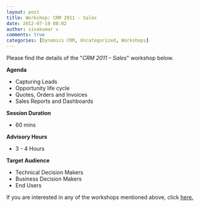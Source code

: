 ```yaml
---
layout: post
title: Workshop: CRM 2011 - Sales
date: 2012-07-19 08:02
author: sivakumar v
comments: true
categories: [Dynamics CRM, Uncategorized, Workshops]
---
```

<p>Please find the details of the "<em>CRM 2011 &ndash; Sales</em>" workshop below.<p><strong>Agenda</strong></p><ul>
<li>Capturing Leads</li>
<li>Opportunity life cycle</li>
<li>Quotes, Orders and Invoices</li>
<li>Sales Reports and Dashboards</li>
</ul><p><strong>Session Duration</strong></p><ul>
<li>60 mins</li>
</ul><p><strong>Advisory Hours</strong></p><ul>
<li>3 - 4 Hours</li>
</ul><p><strong>Target Audience</strong></p><ul>
<li>Technical Decision Makers</li>
<li>Business Decision Makers</li>
<li>End Users</li>
</ul><p>If you are interested in any of the workshops mentioned above, click <a href="mailto:blog_ptsdynamics@microsoft.com?Subject=Dynamics%20CRM%20Workshops%20-%20Registration&amp;Body=PLEASE%20FILL%20IN%20THE%20FOLLOWING%20DETAILS%0A%0AName%3A%0ACompany%20Name%3A%0APartner%20ID%3A%0AContact%20number%3A%0AEmail%20ID%3A%0AProducts%20interested%20in%3A%0ASessions%20interested%20in%3A">here.</a></p></p>


